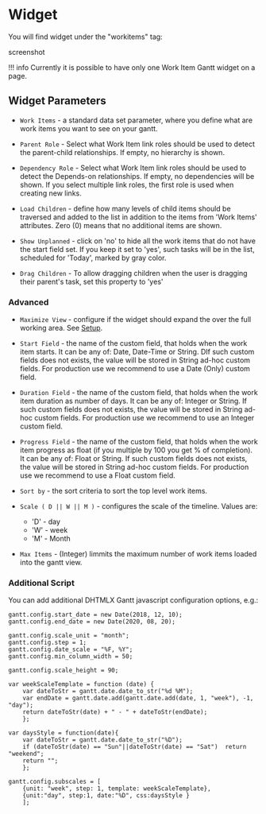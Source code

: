 # Widget

You will find widget under the "workitems" tag:

screenshot

!!! info
	Currently it is possible to have only one Work Item Gantt widget on a page.

## Widget Parameters 



* `Work Items` - a standard data set parameter, where you define what are work items you want to see on your gantt.

* `Parent Role` - Select what Work Item link roles should be used to detect the parent-child relationships. If empty, no hierarchy is shown.

* `Dependency Role` - Select what Work Item link roles should be used to detect the Depends-on relationships. If empty, no dependencies will be shown. If you select multiple link roles, the first role is used when creating new links.

* `Load Children` - define how many levels of child items should be traversed and added to the list in addition to the items from 'Work Items' attributes. Zero (0) means that no additional items are shown.

* `Show Unplanned` - click on 'no' to hide all the work items that do not have the start field set. If you keep it set to 'yes', such tasks will be in the list, scheduled for 'Today', marked by gray color. 

* `Drag Children` - To allow dragging children when the user is dragging their parent's task, set this property to 'yes'


### Advanced

* `Maximize View` -  configure if the widget should expand the over the full working area. See [Setup](../setup/).

* `Start Field` -  the name of the custom field, that holds when the work item starts. It can be any of: Date, Date-Time or String. DIf such custom fields does not exists, the value will be stored in String ad-hoc custom fields. For production use we recommend to use a Date (Only) custom field.

* `Duration Field` -  the name of the custom field, that holds when the work item duration as number of days. It can be any of: Integer or String.  If such custom fields does not exists, the value will be stored in String ad-hoc custom fields. For production use we recommend to use an Integer custom field.

* `Progress Field` - the name of the custom field, that holds when the work item progress as float (if you multiple by 100 you get % of completion). It can be any of: Float or String.  If such custom fields does not exists, the value will be stored in String ad-hoc custom fields. For production use we recommend to use a Float custom field.

* `Sort by` -  the sort criteria to sort the top level work items.

* `Scale ( D || W || M )` -  configures the scale of the timeline.   Values are: 
    + 'D' - day
    + 'W' - week
    + 'M' - Month

* `Max Items` -  (Integer) limmits the maximum number of work items loaded into the gantt view.

### Additional Script

You can add additional DHTMLX Gantt javascript configuration options, e.g.:

    gantt.config.start_date = new Date(2018, 12, 10);
    gantt.config.end_date = new Date(2020, 08, 20);

    gantt.config.scale_unit = "month";
    gantt.config.step = 1;
    gantt.config.date_scale = "%F, %Y";
    gantt.config.min_column_width = 50;

    gantt.config.scale_height = 90;

    var weekScaleTemplate = function (date) {
        var dateToStr = gantt.date.date_to_str("%d %M");
        var endDate = gantt.date.add(gantt.date.add(date, 1, "week"), -1, "day");
        return dateToStr(date) + " - " + dateToStr(endDate);
        };

    var daysStyle = function(date){
        var dateToStr = gantt.date.date_to_str("%D");
        if (dateToStr(date) == "Sun"||dateToStr(date) == "Sat")  return "weekend";
        return "";
        };

    gantt.config.subscales = [
        {unit: "week", step: 1, template: weekScaleTemplate},
        {unit:"day", step:1, date:"%D", css:daysStyle }
        ];

